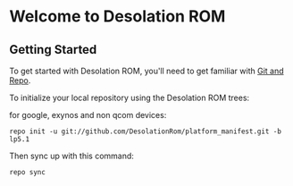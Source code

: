 Welcome to Desolation ROM
===================


Getting Started
---------------

To get started with Desolation ROM, you'll need to get familiar with
[Git and Repo](http://source.android.com/download/using-repo).

To initialize your local repository using the Desolation ROM trees:

for google, exynos and non qcom devices:

	repo init -u git://github.com/DesolationRom/platform_manifest.git -b lp5.1

Then sync up with this command:

	repo sync
